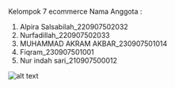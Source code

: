 Kelompok 7 ecommerce
Nama Anggota :
1. Alpira Salsabilah_220907502032
2. Nurfadillah_220907502033
3. ⁠MUHAMMAD AKRAM AKBAR_230907501014
4. Fiqram_230907501001
5. ⁠Nur indah sari_210907500012

![alt text](?raw=true)
